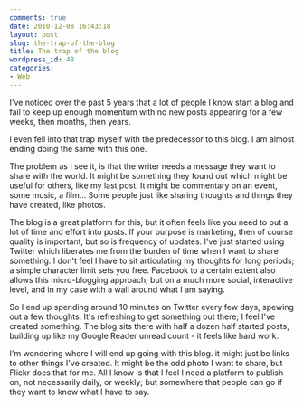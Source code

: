 ```yaml
---
comments: true
date: 2010-12-08 16:43:18
layout: post
slug: the-trap-of-the-blog
title: The trap of the blog
wordpress_id: 48
categories:
- Web
---
```


I've noticed over the past 5 years that a lot of people I know start a blog and fail to keep up enough momentum with no new posts appearing for a few weeks, then months, then years.

I even fell into that trap myself with the predecessor to this blog. I am almost ending doing the same with this one. <!-- more -->

The problem as I see it, is that the writer needs a message they want to share with the world. It might be something they found out which might be useful for others, like my last post. It might be commentary on an event, some music, a film... Some people just like sharing thoughts and things they have created, like photos.

The blog is a great platform for this, but it often feels like you need to put a lot of time and effort into posts. If your purpose is marketing, then of course quality is important, but so is frequency of updates. I've just started using Twitter which liberates me from the burden of time when I want to share something. I don't feel I have to sit articulating my thoughts for long periods; a simple character limit sets you free. Facebook to a certain extent also allows this micro-blogging approach, but on a much more social, interactive level, and in my case with a wall around what I am saying.

So I end up spending around 10 minutes on Twitter every few days, spewing out a few thoughts. It's refreshing to get something out there; I feel I've created something. The blog sits there with half a dozen half started posts, building up like my Google Reader unread count - it feels like hard work.

I'm wondering where I will end up going with this blog. it might just be links to other things I've created. It might be the odd photo I want to share, but Flickr does that for me. All I know is that I feel I need a platform to publish on, not necessarily daily, or weekly; but somewhere that people can go if they want to know what I have to say.
